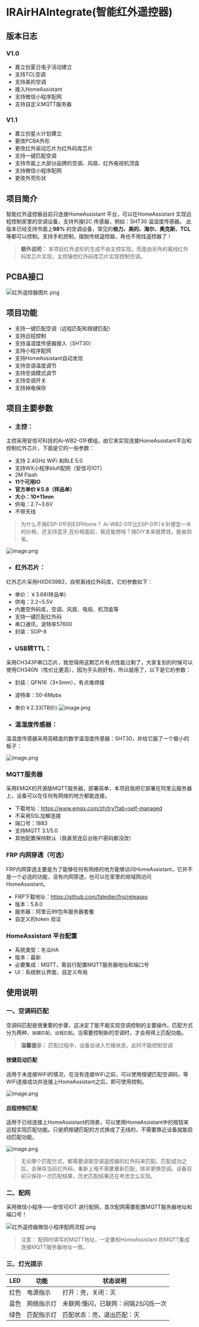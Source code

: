# IRAirHAIntegrate(智能红外遥控器)
## 版本日志
### V1.0
- 嘉立创夏日电子活动建立
- 支持TCL空调
- 支持美的空调
- 接入HomeAssistant
- 支持微信小程序配网
- 支持自定义MQTT服务器

### V1.1 
- 嘉立创星火计划建立
- 更改PCBA外形
- 更改红外驱动芯片为红外码库芯片
- 支持一键匹配空调
- 支持市面上大部分品牌的空调、风扇、红外电视机顶盒 
- 支持微信小程序配网
- 更改外壳形状

## 项目简介
智能红外遥控器目前只连接HomeAssistant 平台，可以在HomeAssistant 实现远程控制家里的空调设备，支持外接I2C 传感器，例如：SHT30 温湿度传感器。
此版本已经支持市面上**98%** 的空调设备，常见的**格力、美的、海尔、奥克斯、TCL**等都可以控制。支持手机控制，摆脱传统遥控器，再也不用找遥控器了！

>**额外说明：**
>本项目红外波形的生成不由主控实现，而是由另外的离线红外码库芯片实现，主控操控红外码库芯片实现控制空调。

## PCBA接口

![红外遥控器图片.png](doc/IMG/ab6977d5e7014fc4964e34ace3b382a9.png)
## 项目功能
- 支持一键匹配空调（远程匹配和按键匹配）
- 支持远程控制
- 支持温湿度传感器接入（SHT30）
- 支持小程序配网
- 支持HomeAssistant自动发现
- 支持空调温度调节
- 支持空调模式调节
- 支持空调开关
- 支持掉电保存

## 项目主要参数
- ### **主控：**

主控采用安信可科技的Ai-WB2-01F模组，由它来实现连接HomeAssistant平台和控制红外芯片，下面是它的一些参数：
 - 支持 2.4GHz WiFi 和BLE 5.0
- 支持WX小程序blufi配网（安信可IOT） 
- 2M Flash
- **11个可用IO**
- **官方单价￥5.8（样品单）**
- **大小：10\*11mm**
- 供电：2.7~3.6V
- 不带天线
> 为什么不用ESP-01F的ESPHome？
> Ai-WB2-01F比ESP-01F(￥9)便宜一半的价格，还支持蓝牙,在价格面前，我还能想啥？搞DIY本来就费钱，能省则省。
> 
 
![image.png](doc/IMG/ba5f5a993d8a447b9f112fbb76b2f917.png)
- ###  **红外芯片：**
红外芯片采用HXD039B2，自带离线红外码库，它的参数如下：
- 单价：￥3.68(样品单)
- 供电：2.2~5.5V
- 内置空外码库，空调、风扇、电视、机顶盒等
- 支持一键匹配红外码
- 串口通讯，波特率57600
- 封装：SOP-8
- ### **USB转TTL：**
采用CH343P串口芯片，我觉得用这颗芯片有点性能过剩了，大家复刻的时候可以使用CH340N（性价比更高），因为手头刚好有，所以就用了，以下是它的参数：
- 封装：QFN16（3\*3mm），有点难焊接
- 波特率：50-6Mpbs
- 单价￥2.33(TB价)
![image.png](doc/IMG/6fc2420986354818a96cc77eb438ab6c.png)

- ### **温湿度传感器：**
温湿度传感器采用高精度的数字温湿度传感器：SHT30，并给它画了一个极小的板子：

![image.png](doc/IMG/30ab256304e54b45bf9dac57c590ec95.png)

### MQTT服务器
采用EMQX的开源版MQTT服务器，部署简单，本项目我把它部署在阿里云服务器上，设备可以在任何有网络的地方都能连接。
- 下载地址：https://www.emqx.com/zh/try?tab=self-managed
- 不采用SSL加解连接
- 端口号：1883
- 支持MQTT 3.1/5.0
- 其他配置保持默认（我甚至连后台账户密码都没改）
### FRP 内网穿透（可选）
FRP内网穿透主要是为了能够任何有网络的地方能够访问HomeAssistant，它并不是一个必选的功能，没有内网穿透，也可以在家里的局域网访问HomeAssistant。
- FRP下载地址：https://github.com/fatedier/frp/releases
- 版本：5.8.0
- 服务器：阿里云99包年服务器套餐
- 自定义的token 验证
### HomeAssistant 平台配置
- 系统类型：冬瓜HA
- 版本：最新
- 必要集成：MQTT，需自行配置MQTT服务器地址和端口号
- UI：系统默认界面，自定义布局
## 使用说明
### 一、空调码匹配
空调码匹配是很重要的步骤，这决定了能不能实现空调控制的主要操作。匹配方式分为两种，`按键匹配`、`远程匹配`。当需要控制新的空调时，才会用得上匹配功能。
> **温馨提示：**
> 匹配过程中，设备会进入忙碌状态，此时不能控制空调
#### **按键启动匹配**
适用于未连接WiFi的情况，在没有连接WiFi之前，可以使用按键匹配空调码，等WiFi连接成功并连接上HomeAssistant之后，即可使用控制。

![image.png](doc/IMG/69efa092373a4cca9810172e69286a6a.png)

#### **远程控制匹配**
适用于已经连接上HomeAssistant的场景，可以使用HomeAssistant中的按钮来远程实现匹配功能。只是把按键匹配的方式换成了无线的，不需要靠近设备就能启动匹配功能。

![image.png](doc/IMG/e3a07a0b688245279d8195211d13bdf2.png)
> 无论哪个匹配方式，都需要读取空调遥控器的红外码来匹配。匹配成功之后，会保存当前红外码，重新上电不需要重新匹配，除非更换空调。设备目前只保存一次匹配结果，历史匹配结果还在考虑怎么实现。
### 二、配网
采用微信小程序——安信可IOT 进行配网，首次配网需要配置MQTT服务器地址和端口号！

![红外遥控器微信小程序配网流程.png](doc/IMG/23fb4f7dd2324f4ab2122523918ca85e.png)

> 注意：
> 配网时填写的MQTT地址，一定要和HomeAssistant 的MQTT集成连接MQTT服务器地址一致。

### 三、灯光提示


| LED | 功能 | 状态说明 |
| --- | --- | --- |
| 红色 | 电源指示 | 打开：亮，关闭：灭 |
| 蓝色 | 网络指示灯| 未联网:慢闪，已联网：间隔2S闪烁一次 |
| 绿色 | 匹配指示灯| 匹配状态：亮，退出匹配：灭 |
